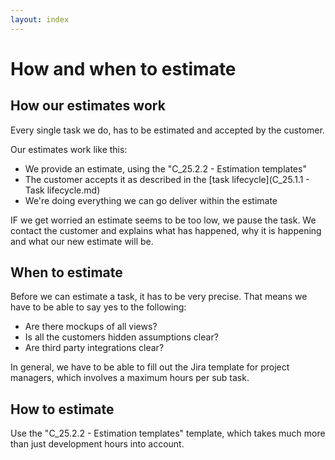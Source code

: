 ```yaml
---
layout: index
---
```



How and when to estimate
=======

How our estimates work
----------

Every single task we do, has to be estimated and accepted by the customer.

Our estimates work like this:

- We provide an estimate, using the "C_25.2.2 - Estimation templates"
- The customer accepts it as described in the [task lifecycle](C_25.1.1 - Task lifecycle.md)
- We're doing everything we can go deliver within the estimate

IF we get worried an estimate seems to be too low, we pause the task. We contact the customer and explains what has happened, why it is happening and what our new estimate will be.


When to estimate
----------------
Before we can estimate a task, it has to be very precise. That means we have to be able to say yes to the following:

 - Are there mockups of all views?
 - Is all the customers hidden assumptions clear?
 - Are third party integrations clear?


In general, we have to be able to fill out the Jira template for project managers, which involves a maximum hours per sub task.

How to estimate
---------------

Use the "C_25.2.2 - Estimation templates" template, which takes much more than just development hours into account.